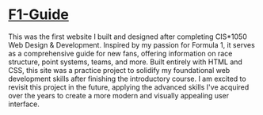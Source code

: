 # [F1-Guide](https://f1-guide.vercel.app/HomePage.html)
This was the first website I built and designed after completing CIS*1050 Web Design & Development. Inspired by my passion for Formula 1, it serves as a comprehensive guide for new fans, offering information on race structure, point systems, teams, and more. Built entirely with HTML and CSS, this site was a practice project to solidify my foundational web development skills after finishing the introductory course. I am excited to revisit this project in the future, applying the advanced skills I've acquired over the years to create a more modern and visually appealing user interface.

